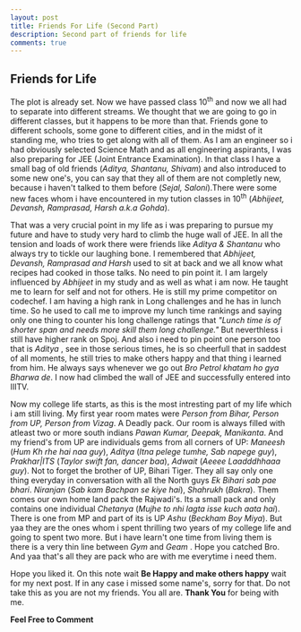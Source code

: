 ```yaml
---
layout: post
title: Friends For Life (Second Part)
description: Second part of friends for life
comments: true
---
```

## Friends for Life
The plot is already set. Now we have passed class 10<sup>th</sup> and now we all had to separate into
different streams. We thought that we are going to go in different classes, but it happens to be more
than that. Friends gone to different schools, some gone to different cities, and in the midst of it
standing me, who tries to get along with all of them. As I am an engineer so i had obviously selected
Science Math and as all engineering aspirants, I was also preparing for JEE (Joint Entrance Examination).
In that class I have a small bag of old friends (*Aditya, Shantanu, Shivam*) and also introduced to some
new one's, you can say that they all of them are not completly new, because i haven't talked to them before
(*Sejal, Saloni*).There were some new faces whom i have encountered in my tution classes in 10<sup>th</sup> 
(*Abhijeet, Devansh, Ramprasad, Harsh a.k.a Gohda*).

That was a very crucial point in my life as i was preparing to pursue my future and have to study very hard to
climb the huge wall of JEE. In all the tension and loads of work there were friends like *Aditya & Shantanu* who always try
to tickle our laughing bone. I remembered that *Abhijeet, Devansh, Ramprasad and Harsh* used to sit at back and
we all know what recipes had cooked in those talks. No need to pin point it. I am largely influenced by *Abhijeet*
in my study and as well as what i am now. He taught me to learn for self and not for others. He is still my 
prime competitor on codechef. I am having a high rank in Long challenges and he has in lunch time. So he used to 
call me to improve my lunch time rankings and saying only one thing to counter his long challenge ratings that *"Lunch time
is of shorter span and needs more skill them long challenge."* But neverthless i still have higher rank on Spoj.
And also i need to pin point one person too that is *Aditya* , see in those serious times, he is so cheerfull that in
saddest of all moments, he still tries to make others happy and that thing i learned from him. He always says whenever
we go out *Bro Petrol khatam ho gya Bharwa de*. I now had climbed the wall of JEE and successfully entered into IIITV.

Now my college life starts, as this is the most intresting part of my life which i am still living. My first year 
room mates were *Person from Bihar, Person from UP, Person from Vizag*. A Deadly pack. Our room is always filled
with atleast two or more south indians *Pawan Kumar, Deepak, Manikanta*. And my friend's from UP are individuals
gems from all corners of UP: *Maneesh* (*Hum Kh rhe hai naa guy*), *Aditya* (*Itna pelege tumhe, Sab napege guy*),
*Prakhar|ITS* (*Taylor swift fan, dancer baa*), *Adwait* (*Aeeee Laadddhhaaa guy*). Not to forget the brother of UP,
Bihari Tiger. They all say only one thing everyday in conversation with all the North guys *Ek Bihari sab pae bhari*. 
*Niranjan* (*Sab kam Bachpan se kiye hai*), *Shahrukh* (*Bakra*). Them comes our own home land pack the Rajwadi's.
Its a small pack and only contains one individual *Chetanya* (*Mujhe to nhi lagta isse kuch aata hai*). There is
one from MP and part of its is UP *Ashu* (*Beckham Boy Miya*). But yaa they are the ones whom i spent thrilling two years 
of my college life and going to spent two more. But i have learn't one time from living them is there is a very thin
line between *Gym* and *Geam* . Hope you catched Bro. And yaa that's all they are pack who are with me everytime i 
need them. 

Hope you liked it. On this note wait **Be Happy and make others happy** wait for my next post. If in any case i missed
some name's, sorry for that. Do not take this as you are not my friends. You all are. **Thank You** for being with me. 

**Feel Free to Comment**
